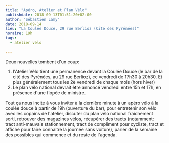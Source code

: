 ```yaml
---
title: "Apéro, Atelier et Plan Vélo"
publishdate: 2018-09-13T01:51:20+02:00
author: "Sébastien Lamy"
date: 2018-09-14
lieu: "La Coulée Douce, 29 rue Berlioz (Cité des Pyrénées)"
horaire: 19h
tags:
  - atelier vélo

---
```


Deux nouvelles tombent d'un coup:

1. l'Atelier Vélo tient une permanence devant la Coulée Douce (le bar de la cité
   des Pyrénées, au 29 rue Berlioz), ce vendredi de 17h30 à 20h30. Et plus
   généralement tous les 2è vendredi de chaque mois (hors hiver) 
2. Le plan vélo national devrait être annoncé vendredi entre 15h et 17h, en 
   présence d'une flopée de ministre.

<!--more-->

Tout ça nous incite à vous inviter à la dernière minute à un apéro vélo à la
coulée douce à partir de 19h (ouverture du bar), pour entretenir son vélo avec
les copains de l'atelier, discuter du plan vélo national fraichement sorti,
retrouver des magazines vélos, récupérer des tracts (notamment: tract
anti-mauvais stationnement, tract de compliment pour cycliste, tract et affiche
pour faire connaitre la journée sans voiture), parler de la semaine des
possibles qui commence et du reste de l'agenda.
